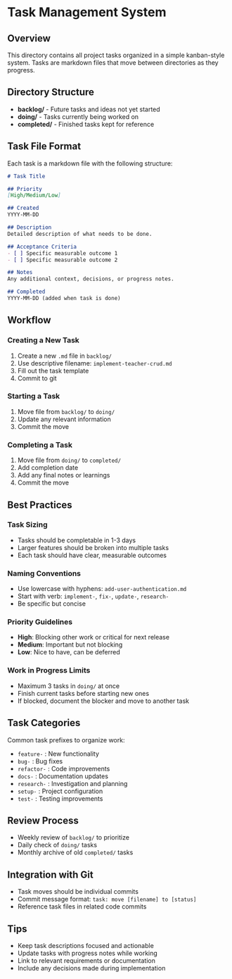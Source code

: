 # Task Management System

## Overview
This directory contains all project tasks organized in a simple kanban-style system. Tasks are markdown files that move between directories as they progress.

## Directory Structure
- **backlog/** - Future tasks and ideas not yet started
- **doing/** - Tasks currently being worked on
- **completed/** - Finished tasks kept for reference

## Task File Format
Each task is a markdown file with the following structure:

```markdown
# Task Title

## Priority
[High/Medium/Low]

## Created
YYYY-MM-DD

## Description
Detailed description of what needs to be done.

## Acceptance Criteria
- [ ] Specific measurable outcome 1
- [ ] Specific measurable outcome 2

## Notes
Any additional context, decisions, or progress notes.

## Completed
YYYY-MM-DD (added when task is done)
```

## Workflow

### Creating a New Task
1. Create a new `.md` file in `backlog/`
2. Use descriptive filename: `implement-teacher-crud.md`
3. Fill out the task template
4. Commit to git

### Starting a Task
1. Move file from `backlog/` to `doing/`
2. Update any relevant information
3. Commit the move

### Completing a Task
1. Move file from `doing/` to `completed/`
2. Add completion date
3. Add any final notes or learnings
4. Commit the move

## Best Practices

### Task Sizing
- Tasks should be completable in 1-3 days
- Larger features should be broken into multiple tasks
- Each task should have clear, measurable outcomes

### Naming Conventions
- Use lowercase with hyphens: `add-user-authentication.md`
- Start with verb: `implement-`, `fix-`, `update-`, `research-`
- Be specific but concise

### Priority Guidelines
- **High**: Blocking other work or critical for next release
- **Medium**: Important but not blocking
- **Low**: Nice to have, can be deferred

### Work in Progress Limits
- Maximum 3 tasks in `doing/` at once
- Finish current tasks before starting new ones
- If blocked, document the blocker and move to another task

## Task Categories
Common task prefixes to organize work:

- `feature-` : New functionality
- `bug-` : Bug fixes
- `refactor-` : Code improvements
- `docs-` : Documentation updates
- `research-` : Investigation and planning
- `setup-` : Project configuration
- `test-` : Testing improvements

## Review Process
- Weekly review of `backlog/` to prioritize
- Daily check of `doing/` tasks
- Monthly archive of old `completed/` tasks

## Integration with Git
- Task moves should be individual commits
- Commit message format: `task: move [filename] to [status]`
- Reference task files in related code commits

## Tips
- Keep task descriptions focused and actionable
- Update tasks with progress notes while working
- Link to relevant requirements or documentation
- Include any decisions made during implementation
